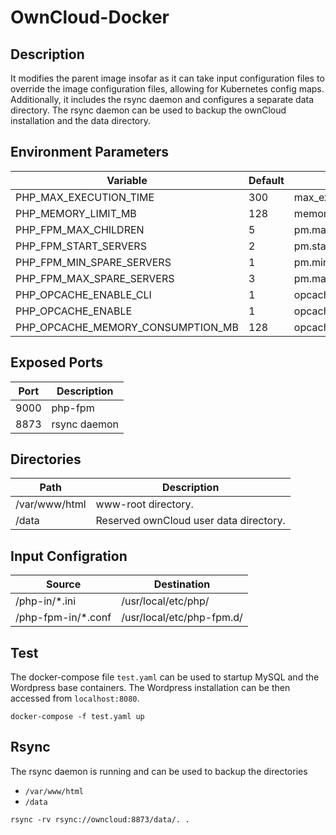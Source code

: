 # OwnCloud-Docker

## Description

It modifies the parent image insofar as
it can take input configuration files to override the image configuration
files, allowing for Kubernetes config maps. Additionally, it includes
the rsync daemon and configures a separate data directory. The rsync
daemon can be used to backup the ownCloud installation and the data directory.

## Environment Parameters

| Variable | Default | Description |
| ------------- | ------------- | ----- |
| PHP_MAX_EXECUTION_TIME  | 300 | max_execution_time |
| PHP_MEMORY_LIMIT_MB | 128 | memory_limit |
| PHP_FPM_MAX_CHILDREN | 5 | pm.max_children |
| PHP_FPM_START_SERVERS | 2 | pm.start_servers |
| PHP_FPM_MIN_SPARE_SERVERS | 1 | pm.min_spare_servers |
| PHP_FPM_MAX_SPARE_SERVERS | 3 | pm.max_spare_servers |
| PHP_OPCACHE_ENABLE_CLI | 1 | opcache.enable_cli |
| PHP_OPCACHE_ENABLE | 1 | opcache.enable |
| PHP_OPCACHE_MEMORY_CONSUMPTION_MB | 128 | opcache.memory_consumption |

## Exposed Ports

| Port | Description |
| ------------- | ----- |
| 9000  | php-fpm |
| 8873 | rsync daemon |

## Directories

| Path | Description |
| ------------- | ----- |
| /var/www/html  | www-root directory. |
| /data | Reserved ownCloud user data directory. |

## Input Configration

| Source | Destination |
| ------------- | ------------- |
| /php-in/*.ini | /usr/local/etc/php/ |
| /php-fpm-in/*.conf | /usr/local/etc/php-fpm.d/ |

## Test

The docker-compose file `test.yaml` can be used to startup MySQL and the
Wordpress base containers. The Wordpress installation can be then accessed
from `localhost:8080`.

```
docker-compose -f test.yaml up
```

## Rsync

The rsync daemon is running and can be used to backup the directories

* `/var/www/html`
* `/data`

```
rsync -rv rsync://owncloud:8873/data/. .
```

